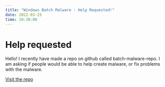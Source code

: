 ```yaml
---
title: "Windows Batch Malware - Help Requested!"
date: 2022-03-25
time: 10:38:00
---
```

# Help requested
Hello! I recently have made a repo on github called batch-malware-repo. I am asking if people would be able to help create malware, or fix problems with the malware.

<a href="https://github.com/JoshAtticus/batch-malware-repo">Visit the repo</a>
